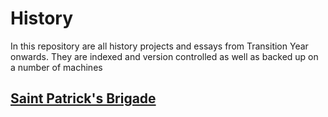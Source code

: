 History
===

In this repository are all history projects and essays from Transition Year onwards. They are indexed and version controlled as well as backed up on a number of machines

## [Saint Patrick's Brigade](https://github.com/adam-burke0/history/tree/master/Saint%20Patrick's%20Brigade)
